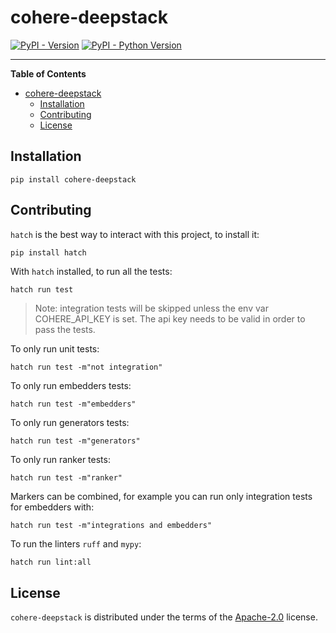 # cohere-deepstack

[![PyPI - Version](https://img.shields.io/pypi/v/cohere-deepstack.svg)](https://pypi.org/project/cohere-deepstack)
[![PyPI - Python Version](https://img.shields.io/pypi/pyversions/cohere-deepstack.svg)](https://pypi.org/project/cohere-deepstack)

-----

**Table of Contents**

- [cohere-deepstack](#cohere-deepstack)
  - [Installation](#installation)
  - [Contributing](#contributing)
  - [License](#license)

## Installation

```console
pip install cohere-deepstack
```

## Contributing

`hatch` is the best way to interact with this project, to install it:
```sh
pip install hatch
```

With `hatch` installed, to run all the tests:
```
hatch run test
```
> Note: integration tests will be skipped unless the env var COHERE_API_KEY is set. The api key needs to be valid
> in order to pass the tests.

To only run unit tests:
```
hatch run test -m"not integration"
```

To only run embedders tests:
```
hatch run test -m"embedders"
```

To only run generators tests:
```
hatch run test -m"generators"
```

To only run ranker tests:
```
hatch run test -m"ranker"
```

Markers can be combined, for example you can run only integration tests for embedders with:
```
hatch run test -m"integrations and embedders"
```

To run the linters `ruff` and `mypy`:
```
hatch run lint:all
```

## License

`cohere-deepstack` is distributed under the terms of the [Apache-2.0](https://spdx.org/licenses/Apache-2.0.html) license.
